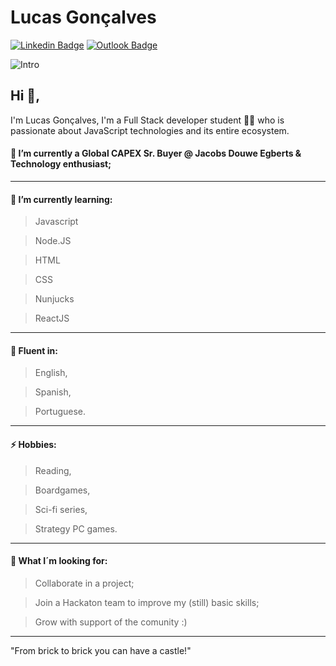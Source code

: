 # Lucas Gonçalves
[![Linkedin Badge](https://img.shields.io/badge/-lucas%20goncalves-blue?style=flat-square&logo=Linkedin&logoColor=white&link=https://www.linkedin.com/in/lucasrgoncalves/)](https://www.linkedin.com/in/lucasrgoncalves/)
[![Outlook Badge](https://img.shields.io/badge/E--Mail-Send%20me%20an%20email!-blue)](lucas.r.goncalves@outlook.com)

![Intro](https://drive.google.com/uc?export=view&id=1k9UJarDvrRkDODxPePE5otmb42iJxRgW)

## Hi 👋, 
I'm Lucas Gonçalves, I'm a Full Stack developer student 👨‍💻 who is passionate about JavaScript technologies and its entire ecosystem. 

#### 🔭 I’m currently a Global CAPEX Sr. Buyer @ Jacobs Douwe Egberts & Technology enthusiast;
---
#### 🌱 I’m currently learning:
> Javascript

> Node.JS

> HTML

>  CSS

>  Nunjucks

>  ReactJS

---

#### 💬 Fluent in:
> English,

> Spanish,

> Portuguese.

---

#### ⚡ Hobbies: 
> Reading,

> Boardgames,

> Sci-fi series,

> Strategy PC games.

---

#### 👯  What I´m looking for:
> Collaborate in a project;

> Join a Hackaton team to improve my (still) basic skills;

> Grow with support of the comunity :)

---
"From brick to brick you can have a castle!" 

